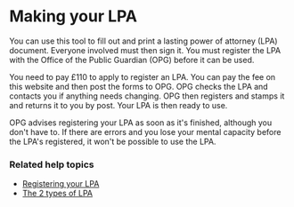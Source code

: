 # Making your LPA

You can use this tool to fill out and print a lasting power of attorney (LPA) document. Everyone involved must then sign it. You must register the LPA with the Office of the Public Guardian (OPG) before it can be used.

You need to pay £110 to apply to register an LPA. You can pay the fee on this website and then post the forms to OPG. OPG checks the LPA and contacts you if anything needs changing. OPG then registers and stamps it and returns it to you by post. Your LPA is then ready to use.

OPG advises registering your LPA as soon as it's finished, although you don't have to. If there are errors and you lose your mental capacity before the LPA's registered, it won't be possible to use the LPA.

### Related help topics
* [Registering your LPA](/help/#topic-registering-the-lpa)
* [The 2 types of LPA](/help/#topic-the-2-types-of-lpa)
